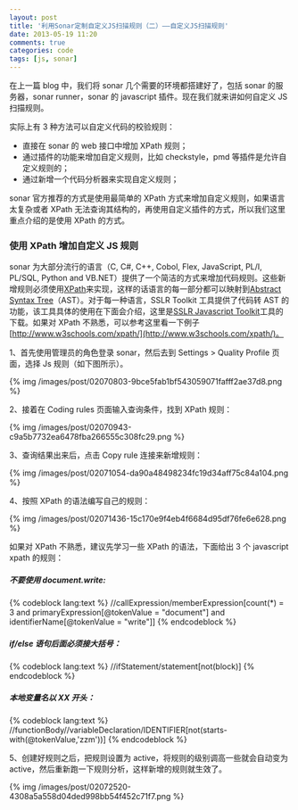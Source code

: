 ```yaml
---
layout: post
title: '利用Sonar定制自定义JS扫描规则（二）——自定义JS扫描规则'
date: 2013-05-19 11:20
comments: true
categories: code
tags: [js, sonar]
---
```


在上一篇 blog 中，我们将 sonar 几个需要的环境都搭建好了，包括 sonar 的服务器，sonar runner，sonar 的 javascript 插件。现在我们就来讲如何自定义 JS 扫描规则。

<!--more-->

实际上有 3 种方法可以自定义代码的校验规则：

- 直接在 sonar 的 web 接口中增加 XPath 规则；
- 通过插件的功能来增加自定义规则，比如 checkstyle，pmd 等插件是允许自定义规则的；
- 通过新增一个代码分析器来实现自定义规则；

sonar 官方推荐的方式是使用最简单的 XPath 方式来增加自定义规则，如果语言太复杂或者 XPath 无法查询其结构的，再使用自定义插件的方式，所以我们这里重点介绍的是使用 XPath 的方式。

### 使用 XPath 增加自定义 JS 规则

sonar 为大部分流行的语言（C, C#, C++, Cobol, Flex, JavaScript, PL/I, PL/SQL, Python and VB.NET）提供了一个简洁的方式来增加代码规则。这些新增规则必须使用[XPath](http://en.wikipedia.org/wiki/XPath)来实现，这样的话语言的每一部分都可以映射到[Abstract Syntax Tree](http://en.wikipedia.org/wiki/Abstract_syntax_tree)（AST）。对于每一种语言，SSLR Toolkit 工具提供了代码转 AST 的功能，该工具具体的使用在下面会介绍，这里是[SSLR Javascript Toolkit](http://repository.codehaus.org/org/codehaus/sonar-plugins/javascript/sslr-javascript-toolkit/1.3/sslr-javascript-toolkit-1.3.jar)工具的下载。如果对 XPath 不熟悉，可以参考这里看一下例子[http://www.w3schools.com/xpath/](http://www.w3schools.com/xpath/)。

1、首先使用管理员的角色登录 sonar，然后去到 Settings > Quality Profile 页面，选择 Js 规则（如下图所示）。

{% img  /images/post/02070803-9bce5fab1bf543059071fafff2ae37d8.png %}

2、接着在 Coding rules 页面输入查询条件，找到 XPath 规则：

{% img  /images/post/02070943-c9a5b7732ea6478fba266555c308fc29.png %}

3、查询结果出来后，点击 Copy rule 连接来新增规则：

{% img  /images/post/02071054-da90a48498234fc19d34aff75c84a104.png %}

4、按照 XPath 的语法编写自己的规则：

{% img  /images/post/02071436-15c170e9f4eb4f6684d95df76fe6e628.png %}

如果对 XPath 不熟悉，建议先学习一些 XPath 的语法，下面给出 3 个 javascript xpath 的规则：

##### 不要使用 document.write:

{% codeblock lang:text %}
//callExpression/memberExpression[count(\*) = 3 and primaryExpression[@tokenValue = "document"] and identifierName[@tokenValue = "write"]]
{% endcodeblock %}

##### if/else 语句后面必须接大括号：

{% codeblock lang:text %}
//ifStatement/statement[not(block)]
{% endcodeblock %}

##### 本地变量名以 XX 开头：

{% codeblock lang:text %}
//functionBody//variableDeclaration/IDENTIFIER[not(starts-with(@tokenValue,'zzm'))]
{% endcodeblock %}

5、创建好规则之后，把规则设置为 active，将规则的级别调高一些就会自动变为 active，然后重新跑一下规则分析，这样新增的规则就生效了。

{% img  /images/post/02072520-4308a5a558d04ded998bb54f452c71f7.png %}
